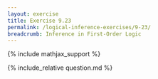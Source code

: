 ```yaml
---
layout: exercise
title: Exercise 9.23
permalink: /logical-inference-exercises/9-23/
breadcrumb: Inference in First-Order Logic
---
```


{% include mathjax_support %}

<div><i class="arrow-up" data-chapter="logical-inference-exercises" data-exercise="ex_23" data-rating="0"></i></div>
{% include_relative question.md %}
